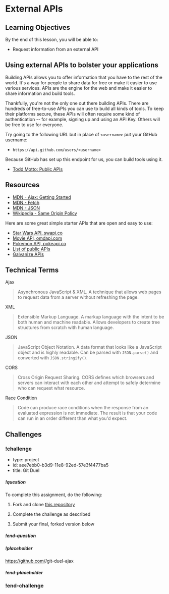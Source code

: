 # External APIs

## Learning Objectives

By the end of this lesson, you will be able to:

* Request information from an external API

## Using external APIs to bolster your applications

Building APIs allows you to offer information that you have to the rest of the world. It's a way for people to share data for free or make it easier to use various services. APIs are the engine for the web and make it easier to share information and build tools.

Thankfully, you're not the only one out there building APIs. There are hundreds of free-to-use APIs you can use to build all kinds of tools. To keep their platforms secure, these APIs will often require some kind of authentication -- for example, signing up and using an API Key. Others will be free to use for everyone.

Try going to the following URL but in place of `<username>` put your GitHub username:

* `https://api.github.com/users/<username>`

Because GitHub has set up this endpoint for us, you can build tools using it.

* [Todd Motto: Public APIs](https://github.com/toddmotto/public-apis)

## Resources

- [MDN - Ajax: Getting Started](https://developer.mozilla.org/en-US/docs/AJAX/Getting_Started)
- [MDN - Fetch](https://developer.mozilla.org/en-US/docs/Web/API/Fetch_API)
- [MDN - JSON](https://developer.mozilla.org/en-US/docs/Glossary/JSON)
- [Wikipedia - Same Origin Policy](http://en.wikipedia.org/wiki/Same-origin_policy)

Here are some great simple starter APIs that are open and easy to use:

- [Star Wars API, swapi.co](https://swapi.co/)
- [Movie API, omdapi.com](http://www.omdbapi.com/)
- [Pokemon API, pokeapi.co](https://pokeapi.co)
- [List of public APIs](https://github.com/toddmotto/public-apis)
- [Galvanize APIs](https://github.com/Galvanize-IT/galvanize-apis)

## Technical Terms

Ajax
> Asynchronous JavaScript & XML. A technique that allows web pages to request data from a server without refreshing the page.

XML
> Extensible Markup Language. A markup language with the intent to be both human and machine readable. Allows developers to create tree structures from scratch with human language.

JSON
> JavaScript Object Notation. A data format that looks like a JavaScript object and is highly readable. Can be parsed with `JSON.parse()` and converted with `JSON.stringify()`.

CORS
> Cross Origin Request Sharing. CORS defines which browsers and servers can interact with each other and attempt to safely determine who can request what resource.

Race Condition
> Code can produce race conditions when the response from an evaluated expression is not immediate. The result is that your code can run in an order different than what you'd expect.


## Challenges

<!-- Question -->

### !challenge

* type: project
* id: aee7ebb0-b3d9-11e8-92ed-57e3f4477ba5
* title: Git Duel

##### !question

To complete this assignment, do the following:

1. Fork and clone [this repository](https://github.com/gSchool/git-duel-ajax)

1. Complete the challenge as described

1. Submit your final, forked version below

##### !end-question

##### !placeholder

https://github.com/<github-username>/git-duel-ajax

##### !end-placeholder

### !end-challenge
